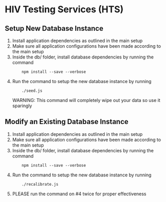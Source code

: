 # HIV Testing Services (HTS)

## Setup New Database Instance
1. Install application dependencies as outlined in the main setup
2. Make sure all application configurations have been made according to the main setup
3. Inside the db/ folder, install database dependencies by running the command
    ```
        npm install --save --verbose
    ```
4. Run the command to setup the new database instance by running
    ```
        ./seed.js
    ```
   WARNING: This command will completely wipe out your data so use it sparingly

## Modify an Existing Database Instance
1. Install application dependencies as outlined in the main setup
2. Make sure all application configurations have been made according to the main setup
3. Inside the db/ folder, install database dependencies by running the command
    ```
        npm install --save --verbose
    ```
4. Run the command to setup the new database instance by running
    ```
        ./recalibrate.js
    ```
5. PLEASE run the command on #4 twice for proper effectiveness